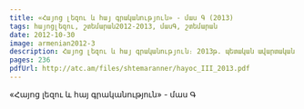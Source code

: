 ```yaml
---
title: «Հայոց լեզու և հայ գրականություն» - մաս Գ (2013)
tags: հայոցլեզու, շտեմարան2012-2013, մասԳ, շտեմարան
date: 2012-10-30
image: armenian2012-3
description: Հայոց լեզու և հայ գրականություն։ 2013թ. պետական ավարտական և միասնական քննությունների առաջադրանքների շտեմարան։
pages: 236
pdfUrl: http://atc.am/files/shtemaranner/hayoc_III_2013.pdf
---
```



«Հայոց լեզու և հայ գրականություն» - մաս Գ
